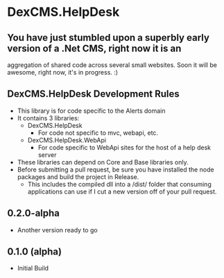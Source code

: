 # DexCMS.HelpDesk

## You have just stumbled upon a superbly early version of a .Net CMS, right now it is an 
aggregation of shared code across several small websites. Soon it will be awesome, right now, it's in progress. :)

## DexCMS.HelpDesk Development Rules
* This library is for code specific to the Alerts domain
* It contains 3 libraries:
	* DexCMS.HelpDesk
		* For code not specific to mvc, webapi, etc.
	* DexCMS.HelpDesk.WebApi
		* For code specific to WebApi sites for the host of a help desk server
* These libraries can depend on Core and Base libraries only.
* Before submitting a pull request, be sure you have installed the node packages and build the project in Release.
    * This includes the compiled dll into a /dist/ folder that consuming applications can use if I cut a new version off of your pull request.

## 0.2.0-alpha
* Another version ready to go

## 0.1.0 (alpha)
* Initial Build
